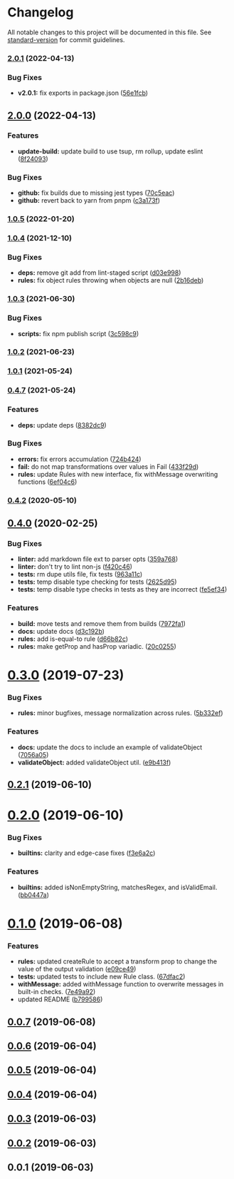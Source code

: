 # Changelog

All notable changes to this project will be documented in this file. See [standard-version](https://github.com/conventional-changelog/standard-version) for commit guidelines.

### [2.0.1](https://github.com/codeparticle/formal/compare/v2.0.0...v2.0.1) (2022-04-13)


### Bug Fixes

* **v2.0.1:** fix exports in package.json ([56e1fcb](https://github.com/codeparticle/formal/commit/56e1fcb36e778caf9e0fec470866c4d6f91591f4))

## [2.0.0](https://github.com/codeparticle/formal/compare/v1.0.5...v2.0.0) (2022-04-13)


### Features

* **update-build:** update build to use tsup, rm rollup, update eslint ([8f24093](https://github.com/codeparticle/formal/commit/8f24093c62285c0f7c384d6a51826627f09b050d))


### Bug Fixes

* **github:** fix builds due to missing jest types ([70c5eac](https://github.com/codeparticle/formal/commit/70c5eacdfe3af4b138437565507cc9a070035c3b))
* **github:** revert back to yarn from pnpm ([c3a173f](https://github.com/codeparticle/formal/commit/c3a173f46da604727946b0486b2a262a7d75221c))

### [1.0.5](https://github.com/codeparticle/formal/compare/v1.0.4...v1.0.5) (2022-01-20)

### [1.0.4](https://github.com/codeparticle/formal/compare/v1.0.3...v1.0.4) (2021-12-10)

### Bug Fixes

- **deps:** remove git add from lint-staged script ([d03e998](https://github.com/codeparticle/formal/commit/d03e998194f07799d5b5a5495b17f9f7b12dbb1b))
- **rules:** fix object rules throwing when objects are null ([2b16deb](https://github.com/codeparticle/formal/commit/2b16deb9ab3be5cae6c00c4b19d65d91f4519c6d))

### [1.0.3](https://github.com/codeparticle/formal/compare/v1.0.2...v1.0.3) (2021-06-30)

### Bug Fixes

- **scripts:** fix npm publish script ([3c598c9](https://github.com/codeparticle/formal/commit/3c598c933c0813b6f1f1e77d6bb8a026e9821506))

### [1.0.2](https://github.com/codeparticle/formal/compare/v1.0.1...v1.0.2) (2021-06-23)

### [1.0.1](https://github.com/codeparticle/formal/compare/v1.0.0...v1.0.1) (2021-05-24)

### [0.4.7](https://github.com/codeparticle/formal/compare/v0.4.2...v0.4.7) (2021-05-24)

### Features

- **deps:** update deps ([8382dc9](https://github.com/codeparticle/formal/commit/8382dc99570e3405b3cd0482d0de8f853098e523))

### Bug Fixes

- **errors:** fix errors accumulation ([724b424](https://github.com/codeparticle/formal/commit/724b4241ba9111080273e30e3638fb91c7363e3d))
- **fail:** do not map transformations over values in Fail ([433f29d](https://github.com/codeparticle/formal/commit/433f29d4035f901bf229a8e452c893b86a0d28a0))
- **rules:** update Rules with new interface, fix withMessage overwriting functions ([6ef04c6](https://github.com/codeparticle/formal/commit/6ef04c6d1772e486e7918a6cbb0dce1dd9c66ea4))

### [0.4.2](https://github.com/codeparticle/formal/compare/v0.4.1...v0.4.2) (2020-05-10)

## [0.4.0](https://github.com/codeparticle/formal/compare/v0.3.0...v0.4.0) (2020-02-25)

### Bug Fixes

- **linter:** add markdown file ext to parser opts ([359a768](https://github.com/codeparticle/formal/commit/359a768))
- **linter:** don't try to lint non-js ([f420c46](https://github.com/codeparticle/formal/commit/f420c46))
- **tests:** rm dupe utils file, fix tests ([963a11c](https://github.com/codeparticle/formal/commit/963a11c))
- **tests:** temp disable type checking for tests ([2625d95](https://github.com/codeparticle/formal/commit/2625d95))
- **tests:** temp disable type checks in tests as they are incorrect ([fe5ef34](https://github.com/codeparticle/formal/commit/fe5ef34))

### Features

- **build:** move tests and remove them from builds ([7972fa1](https://github.com/codeparticle/formal/commit/7972fa1))
- **docs:** update docs ([d3c192b](https://github.com/codeparticle/formal/commit/d3c192b))
- **rules:** add is-equal-to rule ([d66b82c](https://github.com/codeparticle/formal/commit/d66b82c))
- **rules:** make getProp and hasProp variadic. ([20c0255](https://github.com/codeparticle/formal/commit/20c0255))

<a name="0.3.0"></a>

# [0.3.0](https://github.com/codeparticle/formal/compare/v0.2.1...v0.3.0) (2019-07-23)

### Bug Fixes

- **rules:** minor bugfixes, message normalization across rules. ([5b332ef](https://github.com/codeparticle/formal/commit/5b332ef))

### Features

- **docs:** update the docs to include an example of validateObject ([7056a05](https://github.com/codeparticle/formal/commit/7056a05))
- **validateObject:** added validateObject util. ([e9b413f](https://github.com/codeparticle/formal/commit/e9b413f))

<a name="0.2.1"></a>

## [0.2.1](https://github.com/codeparticle/formal/compare/v0.2.0...v0.2.1) (2019-06-10)

<a name="0.2.0"></a>

# [0.2.0](https://github.com/codeparticle/formal/compare/v0.1.0...v0.2.0) (2019-06-10)

### Bug Fixes

- **builtins:** clarity and edge-case fixes ([f3e6a2c](https://github.com/codeparticle/formal/commit/f3e6a2c))

### Features

- **builtins:** added isNonEmptyString, matchesRegex, and isValidEmail. ([bb0447a](https://github.com/codeparticle/formal/commit/bb0447a))

<a name="0.1.0"></a>

# [0.1.0](https://github.com/codeparticle/formal/compare/v0.0.6...v0.1.0) (2019-06-08)

### Features

- **rules:** updated createRule to accept a transform prop to change the value of the output validation ([e09ce49](https://github.com/codeparticle/formal/commit/e09ce49))
- **tests:** updated tests to include new Rule class. ([67dfac2](https://github.com/codeparticle/formal/commit/67dfac2))
- **withMessage:** added withMessage function to overwrite messages in built-in checks. ([7e49a92](https://github.com/codeparticle/formal/commit/7e49a92))
- updated README ([b799586](https://github.com/codeparticle/formal/commit/b799586))

<a name="0.0.7"></a>

## [0.0.7](https://github.com/codeparticle/formal/compare/v0.0.6...v0.0.7) (2019-06-08)

<a name="0.0.6"></a>

## [0.0.6](https://github.com/codeparticle/formal/compare/v0.0.5...v0.0.6) (2019-06-04)

<a name="0.0.5"></a>

## [0.0.5](https://github.com/codeparticle/formal/compare/v0.0.4...v0.0.5) (2019-06-04)

<a name="0.0.4"></a>

## [0.0.4](https://github.com/codeparticle/formal/compare/v0.0.3...v0.0.4) (2019-06-04)

<a name="0.0.3"></a>

## [0.0.3](https://github.com/codeparticle/formal/compare/v0.0.2...v0.0.3) (2019-06-03)

<a name="0.0.2"></a>

## [0.0.2](https://github.com/codeparticle/formal/compare/v0.0.1...v0.0.2) (2019-06-03)

<a name="0.0.1"></a>

## 0.0.1 (2019-06-03)

